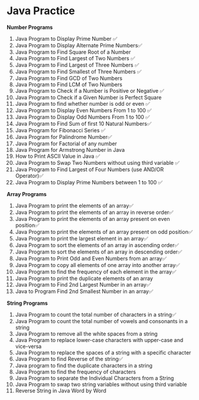 # Java Practice

**Number Programs**
1) Java Program to Display Prime Number ✅
2) Java Program to Display Alternate Prime Numbers✅
3) Java Program to Find Square Root of a Number
4) Java Program to Find Largest of Two Numbers ✅
5) Java Program to Find Largest of Three Numbers ✅
6) Java Program to Find Smallest of Three Numbers ✅
7) Java Program to Find GCD of Two Numbers
8) Java Program to Find LCM of Two Numbers
9) Java Program to Check if a Number is Positive or Negative ✅
10) Java Program to Check if a Given Number is Perfect Square 
11) Java Program to find whether number is odd or even ✅
12) Java Program to Display Even Numbers From 1 to 100 ✅
13) Java Program to Display Odd Numbers From 1 to 100 ✅
14) Java Program to Find Sum of first 10 Natural Numbers✅
15) Java Program for Fibonacci Series ✅
16) Java Program for Palindrome Number✅
17) Java Program for Factorial of any number
18) Java Program for Armstrong Number in Java
19) How to Print ASCII Value in Java ✅
20) Java Program to Swap Two Numbers without using third variable ✅
21) Java Program to Find Largest of Four Numbers (use AND/OR Operator)✅
22) Java Program to Display Prime Numbers between 1 to 100 ✅


**Array Programs**
1) Java Program to print the elements of an array✅
2) Java Program to print the elements of an array in reverse order✅
3) Java Program to print the elements of an array present on even position✅
4) Java Program to print the elements of an array present on odd position✅
5) Java Program to print the largest element in an array✅
6) Java Program to sort the elements of an array in ascending order✅
7) Java Program to sort the elements of an array in descending order✅
8) Java Program to Print Odd and Even Numbers from an array✅
9) Java Program to copy all elements of one array into another array✅
10) Java Program to find the frequency of each element in the array✅
11) Java Program to print the duplicate elements of an array
12) Java Program to Find 2nd Largest Number in an array✅
13) Java to Program Find 2nd Smallest Number in an array✅


**String Programs**
1) Java Program to count the total number of characters in a string✅
2) Java Program to count the total number of vowels and consonants in a string
3) Java Program to remove all the white spaces from a string
4) Java Program to replace lower-case characters with upper-case and vice-versa
5) Java Program to replace the spaces of a string with a specific character
6) Java Program to find Reverse of the string✅
7) Java program to find the duplicate characters in a string
8) Java Program to find the frequency of characters
9) Java Program to separate the Individual Characters from a String
10) Java Program to swap two string variables without using third variable
11) Reverse String in Java Word by Word 
